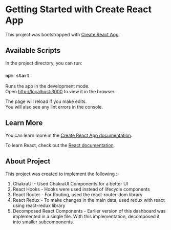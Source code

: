 # Getting Started with Create React App

This project was bootstrapped with [Create React App](https://github.com/facebook/create-react-app).

## Available Scripts

In the project directory, you can run:

### `npm start`

Runs the app in the development mode.\
Open [http://localhost:3000](http://localhost:3000) to view it in the browser.

The page will reload if you make edits.\
You will also see any lint errors in the console.


## Learn More

You can learn more in the [Create React App documentation](https://facebook.github.io/create-react-app/docs/getting-started).

To learn React, check out the [React documentation](https://reactjs.org/).

## About Project

This project was created to implement the following :-

1) ChakraUI - Used ChakraUI Components for a better UI
2) React Hooks - Hooks were used instead of lifecycle components 
3) React Router - For Routing, used the react-router-dom library 
4) React Redux - To make changes in the main data, used redux with react using react-redux library
5) Decomposed React Components - Earlier version of this dashboard was implemented in a single file. With this implementation, decomposed it into smaller subcomponents.